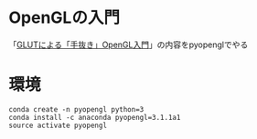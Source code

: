 # OpenGLの入門

「[GLUTによる「手抜き」OpenGL入門](https://tokoik.github.io/opengl/libglut.html)」の内容をpyopenglでやる

# 環境
```py3
conda create -n pyopengl python=3
conda install -c anaconda pyopengl=3.1.1a1
source activate pyopengl
```
